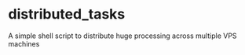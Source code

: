 # distributed_tasks
A simple shell script to distribute huge processing across multiple VPS machines
